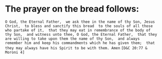 # The prayer on the bread follows:
`O God, the Eternal Father, 
we ask thee in the name of thy Son, Jesus Christ, 
to bless and sanctify this bread 
to the souls of all those who partake of it, 
that they may eat in remembrance of the body of thy Son, 
and witness unto thee, O God, the Eternal Father, 
that they are willing to take upon them the name of thy Son, 
and always remember him and keep his commandments which he has given them; 
that they may always have his Spirit to be with them. Amen`
`[D&C 20:77 & Moroni 4]`
